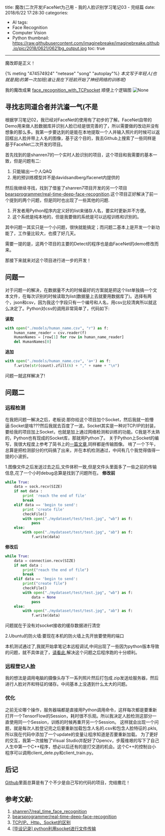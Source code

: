 title: 魔改(二次开发)FaceNet为己用 - 我的人脸识别学习笔记03 - 完结篇
date: 2018/6/22 17:28:30
categories:
- AI
tags:
- Face Recognition
- Computer Vision
- Python
thumbnail: https://raw.githubusercontent.com/imaginebreake/imaginebreake.github.io/pic/2018/0621/0621bg_output.jpg
toc: true
---

魔改即是正义！

<!-- more -->
{% meting "474574924" "netease" "song" "autoplay"%}
*本文写于年轻人(也就是我)的第一次加班(谁让我在下班前开始了神经网络的训练呢)*

我的魔改成果 [face_recognition_with_TCPsocket](https://github.com/imaginebreake/face_recognition_with_TCPsocket)
顺便上个逻辑图 ![None](https://raw.githubusercontent.com/imaginebreake/imaginebreake.github.io/pic/2018/0621/FRWTS.png)

## 寻找志同道合者并沆瀣一气(不是
根据学习笔记02，我已经对FaceNet的使用有了初步的了解。FaceNet自带的Demo用来做人脸数据库并识别人脸已经是很完善的了，所以需要做的改动并没有想象的那么多。我第一步要达到的是能在本地提取一个人并输入照片的时候可以返回框出人脸并带上人名的图像，基于这个目的，我去Github上搜索了一些同样是基于FaceNet二次开发的项目。

首先找到的是shanren7的一个实时人脸识别的项目，这个项目和我需要的基本一致，但是问题有二:
1. 只能输出一个人QAQ
2. 用的预训练模型并不是davidsandberg/facenet内提供的

然后我继续寻找，找到了借鉴了shanren7项目开发的另一个项目[bearsprogrammer/real-time-deep-face-recognition](https://github.com/bearsprogrammer/real-time-deep-face-recognition/).这个项目正好解决了前一个提到的两个问题，但是同时也出现了一些其他的问题.
1. 开发者用Python程序内定义好的list来储存人名，要实时更新并不方便。
2. 这个系统是纯本地的，但是我要做的系统是可以远程训练和识别的。

其中问题一其实只是一个小问题，很快就能搞定；而问题二基本上是开发一个新功能了，工作量比较大，也摸了好几天。

需要一提的是，这两个项目的主要的Detect的程序也是由FaceNet的demo修改而来。

那接下来就来对这个项目进行进一步的开发！

## 问题一
对于问题一的解决，在数据量不大的时候最好的方案就是把这个list单独搞一个文本文件，在每次识别的时候读取为list(数据量上去就要用数据库了)。选择有两个，json和csv，因为我这个字段只有一个编号和人名，用csv比较清爽所以就这么决定了。Python对csv的调用非常简单了，代码如下:

**读取**
```python
with open("./models/human_name.csv", "r") as f:
    human_name_reader = csv.reader(f)
    HumanNames = [row[1] for row in human_name_reader]
    del HumanNames[0]
```
**追加**
```python
with open("./models/human_name.csv", 'a+') as f:
    f.write(str(count).zfill(6) + "," + name + "\n")
```
问题一就这样解决了!

## 问题二
### 远程检测
在我把问题一解决之后，老板说:那你给这个项目加个Socket，然后我就一脸懵逼:Socket是啥???然后我就去百度了一波。Socket其实是一种对TCP/IP的封装，要给我的项目加上Socket，也就是加上通过网络检测和训练的功能。C我是不太熟的，Python也有现成的Socket库，那就用Python了。
关于Python上Socket的编写，我很大程度上参考了简书上的[一篇文章](https://www.jianshu.com/p/2a4b859e05df),同样都是传输图像。
啃了一个下午，总算是把检测部分的代码搞了出来，并在本机检测通过，中间有几个我觉得值得一提的小波折。

1.图像文件之后发送过去之后,文件体积一致,但是文件头里面多了一些之前的传输信息,花了一个小时debug总算是找到了问题所在。
**修改前**
```python
while True:
    data = sock.recv(SIZE)
    if not data :
        print 'reach the end of file'
        break
    elif data == 'begin to send':
        print 'create file'
        checkFile()
        with open("./mydataset/test/test.jpg", "wb") as f:
            pass
    else:
        with open("./mydataset/test/test.jpg", "ab") as f:
            f.write(data)
```
**修改后**
```python
while True:
    data = connection.recv(SIZE)
    if not data :
        print("reach the end of file")
        break
    elif data == 'begin to send':
        print("create file")
        checkFile()
        with open("./mydataset/test/test.jpg", "wb") as f:
            data = None
            pass
    else:
        with open("./mydataset/test/test.jpg", "ab") as f:
            f.write(data)
```
问题就在于没有对socket接收的缓存数据进行清空

2.Ubuntu的防火墙:要现在本机的防火墙上先开放要使用的端口

本机测试通过了,我就开始拿笔记本远程调试,中间出现了一些因为python版本导致的问题，就不具体说了，[请看此](https://blog.csdn.net/yexiaohhjk/article/details/68066843),解决这个问题之后程序跑的十分顺利。
### 远程登记人脸
我的想法是调用电脑的摄像头存下一系列照片然后打包成.zip发送给服务器，然后进行人脸对齐和特征的储存。中间基本上没遇到什么太大的问题。
### 优化
之前无论哪个操作，服务器端都是直接用Python调用命令，这样每次都是要重新打开一个TensorFlow的Session，耗时很不乐观。所以我决定人脸检测这部分一直使用同一个Session，训练的时候再重开另一个Session。
这样就会出现一个问题，就是每次人脸登记完之后要重新加载包含人名的.csv和包含人脸特征的.pkls,所以我在代码中添加了一个update的变量让程序知道是否要重新加载。
为了更好的交互，我第一次接触了Visual Studio并配好了Opencv，步履维艰的写下了自己人生中第一个C++程序，想必以后还有的是打交道的机会。这个C++的控制台小程序可以调用client_dete.py和client_train.py。

## 后记
[Github](https://github.com/imaginebreake)里面总算是有了个不少是自己写的代码的项目，完结撒花！

## 参考文献:
1. [shanren7/real_time_face_recognition](https://github.com/shanren7/real_time_face_recognition)
2. [bearsprogrammer/real-time-deep-face-recognition](https://github.com/bearsprogrammer/real-time-deep-face-recognition/)
3. [TCP/IP、Http、Socket的区别](https://blog.csdn.net/Pk_zsq/article/details/6087367)
4. [[毕设记录] python利用socket进行文件传输](https://www.jianshu.com/p/2a4b859e05df)